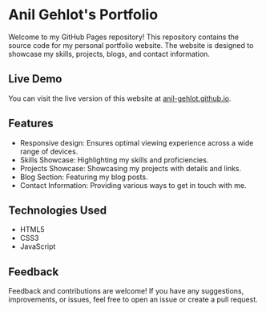 # Anil Gehlot's Portfolio

Welcome to my GitHub Pages repository! This repository contains the source code for my personal portfolio website. The website is designed to showcase my skills, projects, blogs, and contact information.

## Live Demo

You can visit the live version of this website at [anil-gehlot.github.io](https://anil-gehlot.github.io).

## Features

- Responsive design: Ensures optimal viewing experience across a wide range of devices.
- Skills Showcase: Highlighting my skills and proficiencies.
- Projects Showcase: Showcasing my projects with details and links.
- Blog Section: Featuring my blog posts.
- Contact Information: Providing various ways to get in touch with me.

## Technologies Used

- HTML5
- CSS3
- JavaScript

## Feedback

Feedback and contributions are welcome! If you have any suggestions, improvements, or issues, feel free to open an issue or create a pull request.
